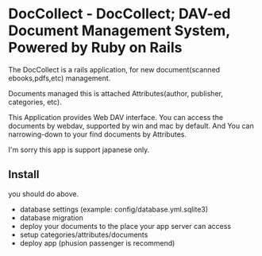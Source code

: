 # DocCollect - DocCollect; DAV-ed Document Management System, Powered by Ruby on Rails

The DocCollect is a rails application, for new document(scanned ebooks,pdfs,etc)  management.

Documents managed this is attached Attributes(author, publisher, categories, etc).

This Application provides Web DAV interface. You can access the documents by webdav, supported by win and mac by default. And You can narrowing-down to your find documents by Attributes.

I'm sorry this app is support japanese only.

## Install

you should do above.

* database settings (example: config/database.yml.sqlite3)
* database migration
* deploy your documents to the place your app server can access
* setup categories/attributes/documents
* deploy app (phusion passenger is recommend)

